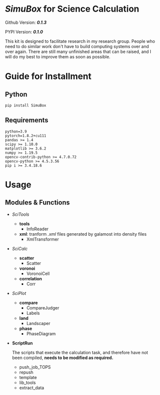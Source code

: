 
# *SimuBox* for Science Calculation

Github Version: ***0.1.3***

PYPI Version: ***0.1.0***

This kit is designed to facilitate research in my research group. People who need to do similar work don't have to build computing systems over and over again.
There are still many unfinished areas that can be raised, and I will do my best to improve them as soon as possible.

# Guide for Installment

## Python


`pip install SimuBox`

## Requirements

```
python=3.9
pytorch=1.8.2+cu111
pandas >= 1.4
scipy >= 1.10.0
matplotlib >= 3.6.2
numpy >= 1.19.5
opencv-contrib-python >= 4.7.0.72
opencv-python >= 4.5.3.56
pip i >= 3.4.18.6
```

# Usage

## Modules & Functions

- *SciTools*
  - **tools**
    - InfoReader
  - **xml**: tranform *.xml* files generated by galamost into density files
    - XmlTransformer
- *SciCalc*
  - **scatter**
    - Scatter
  - **voronoi**
    - VoronoiCell
  - **correlation**
    - Corr
- *SciPlot*
  - **compare**
    - CompareJudger
    - Labels
  - **land**
    - Landscaper
  - **phase**
    - PhaseDiagram
- **ScriptRun**

  The scripts that execute the calculation task, and therefore have not been compiled, **needs to be modified as required.**
  - push_job_TOPS
  - repush
  - template
  - lib_tools
  - extract_data

